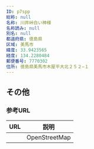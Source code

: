 ```yaml
---
ID: p7spp
総称: null
名称: 川井峠白い神様
名称読み: null
別名: null
都道府県: 徳島県
区域: 美馬市
緯度: 33.9423565
経度: 134.2280484
郵便番号: 7770302
住所: 徳島県美馬市木屋平大北２５２−１
---
```


## その他

### 参考URL

| URL | 説明          |
| --- | ------------- |
|     | OpenStreetMap |
